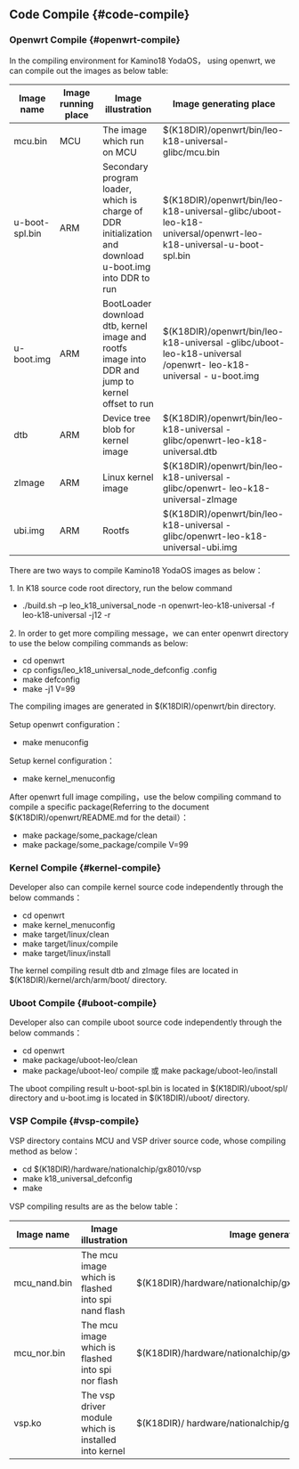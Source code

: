 ## Code Compile {#code-compile}

### Openwrt Compile {#openwrt-compile}

In the compiling environment for Kamino18 YodaOS， using openwrt, we can compile out the images as below table:

| **Image name** | **Image running place** | **Image illustration** | **Image generating place** |
| --- | --- | --- | --- |
| mcu.bin | MCU | The image which run on MCU | $(K18DIR)/openwrt/bin/leo-k18-universal-glibc/mcu.bin |
| u-boot-spl.bin | ARM | Secondary program loader, which is charge of DDR initialization and download u-boot.img into DDR to run | $(K18DIR)/openwrt/bin/leo-k18-universal-glibc/uboot-leo-k18-universal/openwrt-leo-k18-universal-u-boot-spl.bin |
| u-boot.img | ARM | BootLoader download dtb, kernel image and rootfs image into DDR and jump to kernel offset to run | $(K18DIR)/openwrt/bin/leo-k18-universal -glibc/uboot-leo-k18-universal /openwrt- leo-k18-universal - u-boot.img |
| dtb | ARM | Device tree blob for kernel image | $(K18DIR)/openwrt/bin/leo-k18-universal -glibc/openwrt-leo-k18-universal.dtb |
| zImage | ARM | Linux kernel image | $(K18DIR)/openwrt/bin/leo-k18-universal -glibc/openwrt- leo-k18-universal-zImage |
| ubi.img | ARM | Rootfs | $(K18DIR)/openwrt/bin/leo-k18-universal -glibc/openwrt-leo-k18-universal-ubi.img |

There are two ways to compile Kamino18 YodaOS images as below：

1\. In K18 source code root directory, run the below command

*   ./build.sh –p leo_k18_universal_node -n openwrt-leo-k18-universal -f leo-k18-universal -j12 -r

2\. In order to get more compiling message，we can enter openwrt directory to use the below compiling commands as below:

*   cd openwrt
*   cp configs/leo_k18_universal_node_defconfig .config
*   make defconfig
*   make -j1 V=99

The compiling images are generated in $(K18DIR)/openwrt/bin directory.

Setup openwrt configuration：

*   make menuconfig

Setup kernel configuration：

*   make kernel_menuconfig

After openwrt full image compiling，use the below compiling command to compile a specific package(Referring to the document $(K18DIR)/openwrt/README.md for the detail）：

*   make package/some_package/clean
*   make package/some_package/compile V=99

### Kernel Compile {#kernel-compile}

Developer also can compile kernel source code independently through the below commands：

*   cd openwrt
*   make kernel_menuconfig
*   make target/linux/clean
*   make target/linux/compile
*   make target/linux/install

The kernel compiling result dtb and zImage files are located in $(K18DIR)/kernel/arch/arm/boot/ directory.

### Uboot Compile {#uboot-compile}

Developer also can compile uboot source code independently through the below commands：

*   cd openwrt
*   make package/uboot-leo/clean
*   make package/uboot-leo/ compile 或 make package/uboot-leo/install

The uboot compiling result u-boot-spl.bin is located in $(K18DIR)/uboot/spl/ directory and u-boot.img is located in $(K18DIR)/uboot/ directory.

### VSP Compile {#vsp-compile}

VSP directory contains MCU and VSP driver source code, whose compiling method as below：

*   cd $(K18DIR)/hardware/nationalchip/gx8010/vsp
*   make k18_universal_defconfig
*   make

VSP compiling results are as the below table：

| **Image name** | **Image illustration** | **Image generating place** |
| --- | --- | --- |
| mcu_nand.bin | The mcu image which is flashed into spi nand flash | $(K18DIR)/hardware/nationalchip/gx8010/vsp/output/mcu_nand.bin |
| mcu_nor.bin | The mcu image which is flashed into spi nor flash | $(K18DIR)/hardware/nationalchip/gx8010/vsp/output/mcu_nor.bin |
| vsp.ko | The vsp driver module which is installed into kernel | $(K18DIR)/ hardware/nationalchip/gx8010/vsp/output/vsp.ko |